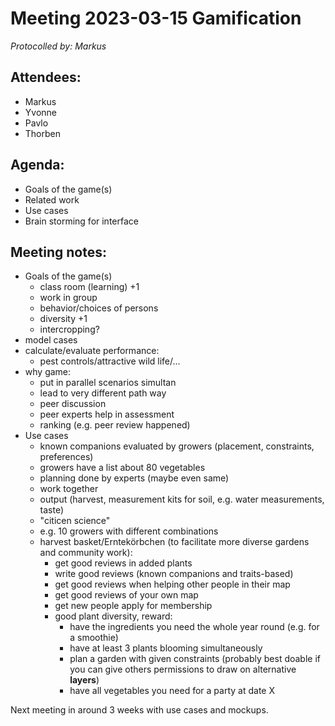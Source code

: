 # Meeting 2023-03-15 Gamification

_Protocolled by: Markus_

## Attendees:

- Markus
- Yvonne
- Pavlo
- Thorben

## Agenda:

- Goals of the game(s)
- Related work
- Use cases
- Brain storming for interface

## Meeting notes:

- Goals of the game(s)
  - class room (learning) +1
  - work in group
  - behavior/choices of persons
  - diversity +1
  - intercropping?
- model cases
- calculate/evaluate performance:
  - pest controls/attractive wild life/...
- why game:
  - put in parallel scenarios simultan
  - lead to very different path way
  - peer discussion
  - peer experts help in assessment
  - ranking (e.g. peer review happened)
- Use cases
  - known companions evaluated by growers (placement, constraints, preferences)
  - growers have a list about 80 vegetables
  - planning done by experts (maybe even same)
  - work together
  - output (harvest, measurement kits for soil, e.g. water measurements, taste)
  - "citicen science"
  - e.g. 10 growers with different combinations
  - harvest basket/Erntekörbchen (to facilitate more diverse gardens and community work):
    - get good reviews in added plants
    - write good reviews (known companions and traits-based)
    - get good reviews when helping other people in their map
    - get good reviews of your own map
    - get new people apply for membership
    - good plant diversity, reward:
      - have the ingredients you need the whole year round (e.g. for a smoothie)
      - have at least 3 plants blooming simultaneously
      - plan a garden with given constraints (probably best doable if you can give others permissions to draw on alternative **layers**)
      - have all vegetables you need for a party at date X

Next meeting in around 3 weeks with use cases and mockups.
